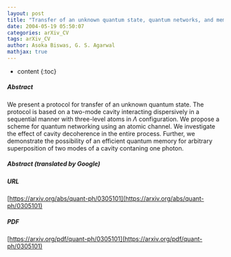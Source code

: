 ```yaml
---
layout: post
title: "Transfer of an unknown quantum state, quantum networks, and memory"
date: 2004-05-19 05:50:07
categories: arXiv_CV
tags: arXiv_CV
author: Asoka Biswas, G. S. Agarwal
mathjax: true
---
```


* content
{:toc}

##### Abstract
We present a protocol for transfer of an unknown quantum state. The protocol is based on a two-mode cavity interacting dispersively in a sequential manner with three-level atoms in $\Lambda$ configuration. We propose a scheme for quantum networking using an atomic channel. We investigate the effect of cavity decoherence in the entire process. Further, we demonstrate the possibility of an efficient quantum memory for arbitrary superposition of two modes of a cavity contaning one photon.

##### Abstract (translated by Google)


##### URL
[https://arxiv.org/abs/quant-ph/0305101](https://arxiv.org/abs/quant-ph/0305101)

##### PDF
[https://arxiv.org/pdf/quant-ph/0305101](https://arxiv.org/pdf/quant-ph/0305101)

